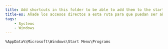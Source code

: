 ```yaml
---
title: Add shortcuts in this folder to be able to add them to the start menu
title-es: Añade los accesos directos a esta ruta para que puedan ser añadidos al inicio
tags:
    - Systems
    - Windows
---
```


```text
%AppData%\Microsoft\Windows\Start Menu\Programs
```
